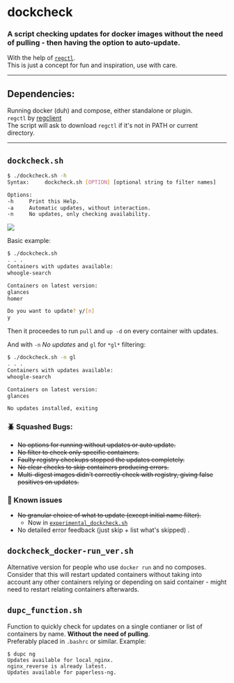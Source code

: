 # dockcheck
### A script checking updates for docker images **without the need of pulling** - then having the option to auto-update.

With the help of [`regctl`](https://github.com/regclient/regclient).   
This is just a concept for fun and inspiration, use with care.
___

## Dependencies:
Running docker (duh) and compose, either standalone or plugin.   
`regctl` by [regclient](https://github.com/regclient/regclient)  
The script will ask to download `regctl` if it's not in PATH or current directory.
___
## `dockcheck.sh`
```bash
$ ./dockcheck.sh -h
Syntax:     dockcheck.sh [OPTION] [optional string to filter names]

Options:
-h     Print this Help.
-a     Automatic updates, without interaction.
-n     No updates, only checking availability.
```



![](https://github.com/mag37/dockcheck/blob/main/example_run.gif)

Basic example:
```bash
$ ./dockcheck.sh
. . .
Containers with updates available:
whoogle-search

Containers on latest version:
glances
homer

Do you want to update? y/[n]
y
```
Then it proceedes to run `pull` and `up -d` on every container with updates.   



And with `-n` *No updates* and `gl` for `*gl*` filtering:
```bash
$ ./dockcheck.sh -n gl
. . .
Containers with updates available:
whoogle-search

Containers on latest version:
glances

No updates installed, exiting
```

### :beetle: Squashed Bugs:
- ~~No options for running without updates or auto update.~~
- ~~No filter to check only specific containers.~~
- ~~Faulty registry checkups stopped the updates completely.~~
- ~~No clear checks to skip containers producing errors.~~
- ~~Multi-digest images didn't correctly check with registry, giving false positives on updates.~~

### :hammer: Known issues
- ~~No granular choice of what to update (except initial name filter).~~    
    - Now in [`experimental_dockcheck.sh`](https://github.com/mag37/dockcheck/blob/main/experimental_dockcheck.sh)
- No detailed error feedback (just skip + list what's skipped) .

## `dockcheck_docker-run_ver.sh`
Alternative version for people who use `docker run` and no composes. Consider that this will restart updated containers without taking into account any other containers relying or depending on said container - might need to restart relating containers afterwards.


## `dupc_function.sh`
Function to quickly check for updates on a single contianer or list of containers by name. **Without the need of pulling**.  
Preferably placed in `.bashrc` or similar.
Example:
```
$ dupc ng
Updates available for local_nginx.
nginx_reverse is already latest.
Updates available for paperless-ng.
```
